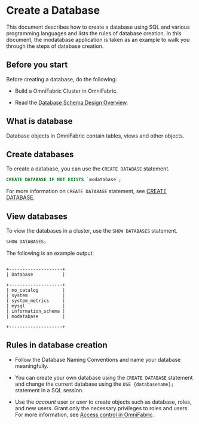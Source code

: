 # Create a Database

This document describes how to create a database using SQL and various programming languages and lists the rules of database creation. In this document, the modatabase application is taken as an example to walk you through the steps of database creation.

## Before you start

Before creating a database, do the following:

- Build a OmniFabric Cluster in OmniFabric.

- Read the [Database Schema Design Overview](overview.md).

## What is database

Database objects in OmniFabric contain tables, views and other objects.

## Create databases

To create a database, you can use the `CREATE DATABASE` statement.

```sql
CREATE DATABASE IF NOT EXISTS `modatabase`;
```

For more information on `CREATE DATABASE` statement, see [CREATE DATABASE](../../Reference/SQL-Reference/Data-Definition-Language/create-database.md).

## View databases

To view the databases in a cluster, use the `SHOW DATABASES` statement.

```sql
SHOW DATABASES;
```

The following is an example output:

```

+--------------------+
| Database           |

+--------------------+
| mo_catalog         |
| system             |
| system_metrics     |
| mysql              |
| information_schema |
| modatabase         |

+--------------------+
```

## Rules in database creation

- Follow the Database Naming Conventions and name your database meaningfully.

- You can create your own database using the `CREATE DATABASE` statement and change the current database using the `USE {databasename};` statement in a SQL session.

- Use the *account* user or *user* to create objects such as database, roles, and new users. Grant only the necessary privileges to roles and users. For more information, see [Access control in OmniFabric](../../Security/about-privilege-management.md).
